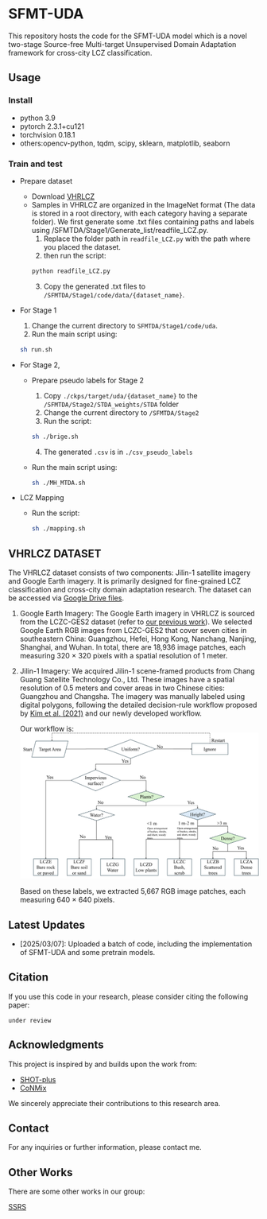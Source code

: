 # SFMT-UDA

This repository hosts the code for the SFMT-UDA model which is a novel two-stage Source-free Multi-target Unsupervised Domain Adaptation framework for cross-city LCZ classification. 

## Usage

### Install
- python 3.9
- pytorch 2.3.1+cu121   
- torchvision 0.18.1 
- others:opencv-python, tqdm, scipy, sklearn, matplotlib, seaborn

### Train and test
- Prepare dataset
  - Download [VHRLCZ]()
  - Samples in VHRLCZ are organized in the ImageNet format (The data is stored in a root directory, with each category having a separate folder). We first generate some .txt files containing paths and labels using /SFMTDA/Stage1/Generate_list/readfile_LCZ.py.
    1. Replace the folder path in `readfile_LCZ.py` with the path where you placed the dataset.
    2. then run the script: 
    ```Bash
    python readfile_LCZ.py
    ```
    3. Copy the generated .txt files to `/SFMTDA/Stage1/code/data/{dataset_name}`.

- For Stage 1
  1. Change the current directory to `SFMTDA/Stage1/code/uda`.
  2. Run the main script using:

    ```Bash
    sh run.sh
    ```

- For Stage 2, 
  - Prepare pseudo labels for Stage 2
    1. Copy `./ckps/target/uda/{dataset_name}` to the `/SFMTDA/Stage2/STDA_weights/STDA` folder
    2. Change the current directory to `/SFMTDA/Stage2`
    3. Run the script:  
    ```Bash
    sh ./brige.sh
    ```   
    4. The generated `.csv` is in `./csv_pseudo_labels`

  - Run the main script using: 
    ```Bash
    sh ./MH_MTDA.sh
    ```

- LCZ Mapping
  - Run the script:
    ```Bash
    sh ./mapping.sh
    ```

## VHRLCZ DATASET

The VHRLCZ dataset consists of two components: Jilin-1 satellite imagery and Google Earth imagery. It is primarily designed for fine-grained LCZ classification and cross-city domain adaptation research. The dataset can be accessed via [Google Drive files]().  

1. Google Earth Imagery: The Google Earth imagery in VHRLCZ is sourced from the LCZC-GES2 dataset (refer to [our previous work](https://ieeexplore.ieee.org/abstract/document/10556641)). We selected Google Earth RGB images from LCZC-GES2 that cover seven cities in southeastern China: Guangzhou, Hefei, Hong Kong, Nanchang, Nanjing, Shanghai, and Wuhan. In total, there are 18,936 image patches, each measuring 320 × 320 pixels with a spatial resolution of 1 meter.  

2. Jilin-1 Imagery: We acquired Jilin-1 scene-framed products from Chang Guang Satellite Technology Co., Ltd. These images have a spatial resolution of 0.5 meters and cover areas in two Chinese cities: Guangzhou and Changsha. The imagery was manually labeled using digital polygons, following the detailed decision-rule workflow proposed by [Kim et al. (2021)](https://www.sciencedirect.com/science/article/pii/S0924271621002537) and our newly developed workflow.  

   Our workflow is:  
   ![My Image](./images/workflow.png)  

   Based on these labels, we extracted 5,667 RGB image patches, each measuring 640 × 640 pixels.


## Latest Updates 

- [2025/03/07]: Uploaded a batch of code, including the implementation of SFMT-UDA and some pretrain models. 

## Citation

If you use this code in your research, please consider citing the following paper:

```
under review 
```

## Acknowledgments  
This project is inspired by and builds upon the work from:  

- [SHOT-plus](https://github.com/tim-learn/SHOT-plus) 
- [CoNMix](https://github.com/vcl-iisc/CoNMix)  

We sincerely appreciate their contributions to this research area.

## Contact

For any inquiries or further information, please contact me.

## Other Works
There are some other works in our group:

[SSRS](https://github.com/sstary/SSRS)

